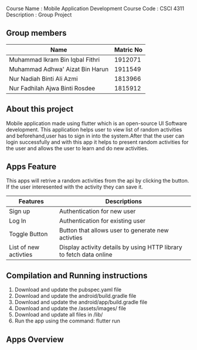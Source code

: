

Course Name : Mobile Application Development
Course Code : CSCI 4311   
Description : Group Project

## Group members

| Name     | Matric No      | 
| ------------- | ------------- | 
| Muhammad Ikram Bin Iqbal Fithri          | 1912071     |
| Muhammad Adhwa' Aizat Bin Harun      | 1911549         |
| Nur Nadiah Binti Ali Azmi         | 1813966     |
| Nur Fadhilah Ajwa Binti Rosdee     | 1815912         |


## About this project

Mobile application made using flutter which is an open-source UI Software development. This application helps user to view list of random activities and beforehand,user has to sign in into the system.After that the user can login successfully and with this app it helps to present random activities for the user and allows the user to learn and do new activities.

## Apps Feature

This apps will retrive a random activities from the api by clicking the button. If the user interesented with the activity they can save it.

| Features  | Descriptions      | 
| ------------- | ------------- | 
| Sign up         | Authentication for new user     |
| Log In      | Authentication for existing user         |
| Toggle Button         | Button that allows user to generate new activties     |
| List of new activties     | Display activity details by using HTTP library to fetch data online         |

## Compilation and Running instructions

1) Download and update the pubspec.yaml file
2) Download and update the android/build.gradle file
3) Download and update the android/app/build.gradle file
4) Download and update the /assets/images/ file
5) Download and update all files in /lib/
6) Run the app using the command: flutter run

## Apps Overview
